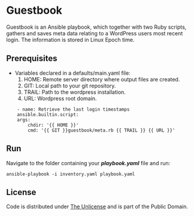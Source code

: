 # Guestbook

Guestbook is an Ansible playbook, which together with two Ruby scripts, gathers and saves meta data relating to a WordPress users most recent login. The information is stored in Linux Epoch time.

## Prerequisites

- Variables declared in a defaults/main.yaml file:
    1. HOME: Remote server directory where output files are created.
    2. GIT: Local path to your git repository.
    3. TRAIL: Path to the wordpress installation.
    4. URL: Wordpress root domain.

```ansible
    - name: Retrieve the last login timestamps
    ansible.builtin.script:
    args:
        chdir: '{{ HOME }}'
        cmd: '{{ GIT }}guestbook/meta.rb {{ TRAIL }} {{ URL }}'
```

## Run

Navigate to the folder containing your ***playbook.yaml*** file and run:

```console
ansible-playbook -i inventory.yaml playbook.yaml
```

## License

Code is distributed under [The Unlicense](https://github.com/nausicaan/free/blob/main/LICENSE.md) and is part of the Public Domain.
